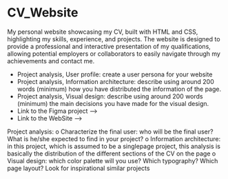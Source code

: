 # CV_Website
My personal website showcasing my CV, built with HTML and CSS, highlighting my skills, experience, and projects. The website is designed to provide a professional and interactive presentation of my qualifications, allowing potential employers or collaborators to easily navigate through my achievements and contact me.

- Project analysis, User profile: create a user persona for your website
- Project analysis, Information architecture: describe using around 200 words (minimum) how you have distributed the information of the page.
- Project analysis, Visual design: describe using around 200 words (minimum) the main decisions you have made for the visual design.
- Link to the Figma project  --> 
- Link to the WebSite -->



Project analysis:
o Characterize the final user: who will be the final user? What is he/she
expected to find in your project?
o Information architecture: in this project, which is assumed to be a singlepage project, this analysis is basically the distribution of the different
sections of the CV on the page
o Visual design: which color palette will you use? Which typography?
Which page layout? Look for inspirational similar projects
